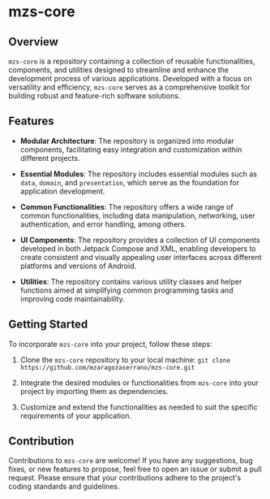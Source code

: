 # mzs-core

## Overview

`mzs-core` is a repository containing a collection of reusable functionalities, components, and utilities designed to streamline and enhance the development process of various applications. Developed with a focus on versatility and efficiency, `mzs-core` serves as a comprehensive toolkit for building robust and feature-rich software solutions.

## Features

- **Modular Architecture**: The repository is organized into modular components, facilitating easy integration and customization within different projects.
  
- **Essential Modules**: The repository includes essential modules such as `data`, `domain`, and `presentation`, which serve as the foundation for application development.

- **Common Functionalities**: The repository offers a wide range of common functionalities, including data manipulation, networking, user authentication, and error handling, among others.

- **UI Components**: The repository provides a collection of UI components developed in both Jetpack Compose and XML, enabling developers to create consistent and visually appealing user interfaces across different platforms and versions of Android.

- **Utilities**: The repository contains various utility classes and helper functions aimed at simplifying common programming tasks and improving code maintainability.

## Getting Started

To incorporate `mzs-core` into your project, follow these steps:

1. Clone the `mzs-core` repository to your local machine: `git clone https://github.com/mzaragozaserrano/mzs-core.git`
  
2. Integrate the desired modules or functionalities from `mzs-core` into your project by importing them as dependencies.

3. Customize and extend the functionalities as needed to suit the specific requirements of your application.

## Contribution

Contributions to `mzs-core` are welcome! If you have any suggestions, bug fixes, or new features to propose, feel free to open an issue or submit a pull request. Please ensure that your contributions adhere to the project's coding standards and guidelines.
